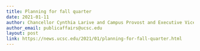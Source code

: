 ```yaml
---
title: Planning for fall quarter
date: 2021-01-11
author: Chancellor Cynthia Larive and Campus Provost and Executive Vice Chancellor Lori Kletzer
author_email: publicaffairs@ucsc.edu
layout: post
link: https://news.ucsc.edu/2021/01/planning-for-fall-quarter.html
---
```

